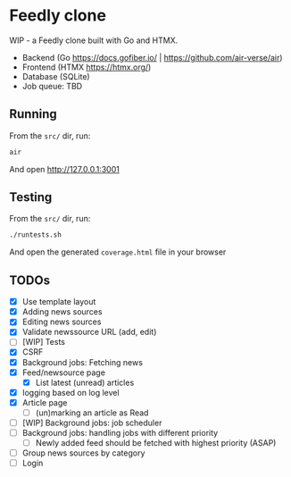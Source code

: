 # Feedly clone

WIP - a Feedly clone built with Go and HTMX.

- Backend (Go https://docs.gofiber.io/ | https://github.com/air-verse/air)
- Frontend (HTMX https://htmx.org/)
- Database (SQLite)
- Job queue: TBD

## Running

From the `src/` dir, run:

```sh
air
```

And open http://127.0.0.1:3001

## Testing

From the `src/` dir, run:

```sh
./runtests.sh
```

And open the generated `coverage.html` file in your browser

## TODOs

- [x] Use template layout
- [x] Adding news sources
- [x] Editing news sources
- [x] Validate newssource URL (add, edit)
- [ ] [WIP] Tests
- [x] CSRF
- [x] Background jobs: Fetching news
- [x] Feed/newsource page
  - [x] List latest (unread) articles
- [x] logging based on log level
- [x] Article page
  - [ ] (un)marking an article as Read
- [ ] [WIP] Background jobs: job scheduler
- [ ] Background jobs: handling jobs with different priority
  - [ ] Newly added feed should be fetched with highest priority (ASAP)
- [ ] Group news sources by category
- [ ] Login
